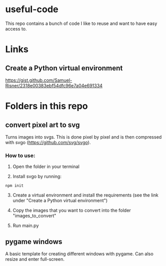 # useful-code

This repo contains a bunch of code I like to reuse and want to have easy access to.

# Links

## Create a Python virtual environment

https://gist.github.com/Samuel-Risner/2318e00383ebf54dfc96e7a04e691334

# Folders in this repo

## convert pixel art to svg

Turns images into svgs. This is done pixel by pixel and is then compressed with svgo (https://github.com/svg/svgo).

### How to use:

1. Open the folder in your terminal

2. Install svgo by running:

```shell
npm init
```

3. Create a virtual environment and install the requirements (see the link under "Create a Python virtual environment")

4. Copy the images that you want to convert into the folder "images_to_convert"

5. Run main.py

## pygame windows

A basic template for creating different windows with pygame. Can also resize and enter full-screen.
